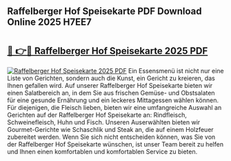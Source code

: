 ## Raffelberger Hof Speisekarte PDF Download Online 2025 H7EE7

# <h2><a href="http://gc8n85.nevu.top/?p=Raffelberger+Hof+Speisekarte">🔗 👉🔴 Raffelberger Hof Speisekarte 2025 PDF</a></h2>

[![Raffelberger Hof Speisekarte 2025 PDF](https://i.imgur.com/dBaPXMq.png)](http://gc8n85.nevu.top/?p=Raffelberger+Hof+Speisekarte)
Ein Essensmenü ist nicht nur eine Liste von Gerichten, sondern auch die Kunst, ein Gericht zu kreieren, das Ihnen gefallen wird. Auf unserer Raffelberger Hof Speisekarte bieten wir einen Salatbereich an, in dem Sie aus frischen Gemüse- und Obstsalaten für eine gesunde Ernährung und ein leckeres Mittagessen wählen können. Für diejenigen, die Fleisch lieben, bieten wir eine umfangreiche Auswahl an Gerichten auf der Raffelberger Hof Speisekarte an: Rindfleisch, Schweinefleisch, Huhn und Fisch. Unseren Auserwählten bieten wir Gourmet-Gerichte wie Schaschlik und Steak an, die auf einem Holzfeuer zubereitet werden. Wenn Sie sich nicht entscheiden können, was Sie von der Raffelberger Hof Speisekarte wünschen, ist unser Team bereit zu helfen und Ihnen einen komfortablen und komfortablen Service zu bieten.

